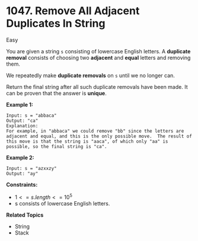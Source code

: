 # 1047. Remove All Adjacent Duplicates In String

Easy

You are given a string `s` consisting of lowercase English letters. A **duplicate removal** consists of choosing two **adjacent** and **equal** letters and removing them.

We repeatedly make **duplicate removals** on `s` until we no longer can.

Return the final string after all such duplicate removals have been made. It can be proven that the answer is **unique**.

 

**Example 1:**
```
Input: s = "abbaca"
Output: "ca"
Explanation: 
For example, in "abbaca" we could remove "bb" since the letters are adjacent and equal, and this is the only possible move.  The result of this move is that the string is "aaca", of which only "aa" is possible, so the final string is "ca".
```
**Example 2:**
```
Input: s = "azxxzy"
Output: "ay"
``` 

**Constraints:**

- $1 <= s.length <= 10^5$
- s consists of lowercase English letters.

**Related Topics**
- String
- Stack